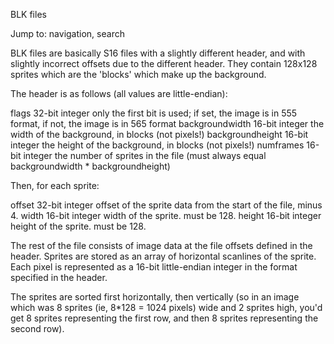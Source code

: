 BLK files



Jump to: navigation, search
 

BLK files are basically S16 files with a slightly different header, and with slightly incorrect offsets due to the different header. They contain 128x128 sprites which are the 'blocks' which make up the background. 

The header is as follows (all values are little-endian): 

flags 32-bit integer only the first bit is used; if set, the image is in 555 format, if not, the image is in 565 format 
backgroundwidth 16-bit integer the width of the background, in blocks (not pixels!) 
backgroundheight 16-bit integer the height of the background, in blocks (not pixels!) 
numframes 16-bit integer the number of sprites in the file (must always equal backgroundwidth * backgroundheight) 

Then, for each sprite: 

offset 32-bit integer offset of the sprite data from the start of the file, minus 4. 
width 16-bit integer width of the sprite. must be 128. 
height 16-bit integer height of the sprite. must be 128. 

The rest of the file consists of image data at the file offsets defined in the header. Sprites are stored as an array of horizontal scanlines of the sprite. Each pixel is represented as a 16-bit little-endian integer in the format specified in the header. 

The sprites are sorted first horizontally, then vertically (so in an image which was 8 sprites (ie, 8*128 = 1024 pixels) wide and 2 sprites high, you'd get 8 sprites representing the first row, and then 8 sprites representing the second row).
